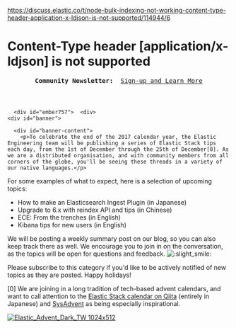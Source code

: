 <a href="https://discuss.elastic.co/t/node-bulk-indexing-not-working-content-type-header-application-x-ldjson-is-not-supported/114944/6">https://discuss.elastic.co/t/node-bulk-indexing-not-working-content-type-header-application-x-ldjson-is-not-supported/114944/6</a><div id="articleHeader"><h1>Content-Type header [application/x-ldjson] is not supported</h1></div>
    





    

    

      


















      

    
    





  <div>
      <div id="ember727"><div id="rtp-container"><header>
<pre><strong>Community Newsletter:  </strong><a href="https://www.elastic.co/community/newsletter?baymax=rtp&elektra=discuss&iesrc=ctr" target="_blank">Sign-up and Learn More</a></pre>
</header></div>
</div>
    
    
  </div>
      
    
      <div id="ember757">  <div>
    <div id="banner">
      
      <div id="banner-content">
        <p>To celebrate the end of the 2017 calendar year, the Elastic Engineering team will be publishing a series of Elastic Stack tips each day, from the 1st of December through the 25th of December[0]. As we are a distributed organisation, and with community members from all corners of the globe, you'll be seeing these threads in a variety of our native languages.</p>
<p>For some examples of what to expect, here is a selection of upcoming topics:</p>
<ul>
<li>How to make an Elasticsearch Ingest Plugin (in Japanese)</li>
<li>Upgrade to 6.x with reindex API and tips (in Chinese)</li>
<li>ECE: From the trenches (in English)</li>
<li>Kibana tips for new users (in English)</li>
</ul>
<p>We will be posting a weekly summary post on our blog, so you can also keep track there as well. We encourage you to join in on the conversation, as the topics will be open for questions and feedback. <img src="https://cdn-enterprise.discourse.org/elastic/images/emoji/twitter/slight_smile.png?v=5" alt=":slight_smile:" title=":slight_smile:" /></p>
<p>Please subscribe to this category if you'd like to be actively notified of new topics as they are posted. Happy holidays!</p>
<p>[0] We are joining in a long tradition of tech-based advent calendars, and want to call attention to the <a href="https://qiita.com/advent-calendar/2016/elastic" target="_blank">Elastic Stack calendar on Qiita</a> (entirely in Japanese) and <a href="http://sysadvent.blogspot.com/" target="_blank">SysAdvent</a> as being especially inspirational.</p>
<div><a href="https://cdn-enterprise.discourse.org/elastic/uploads/default/original/3X/c/9/c9a1618aeccf823573cc2c53c32d5510ac1d94c9.jpg" title="Elastic_Advent_Dark_TW 1024x512 .jpg" target="_blank" class="readableLinkWithLargeImage"><div class="readableLargeImageContainer"><img src="https://cdn-enterprise.discourse.org/elastic/uploads/default/optimized/3X/c/9/c9a1618aeccf823573cc2c53c32d5510ac1d94c9_1_690x345.jpg"   alt="Elastic_Advent_Dark_TW 1024x512" /></div></a></div></div>
    </div>
  </div>
</div>
    